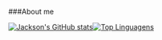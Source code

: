 ###About me

[![Jackson's GitHub stats](https://github-readme-stats.vercel.app/api?username=jacksonnunes)](https://github.com/anuraghazra/github-readme-stats)[![Top Linguagens](https://github-readme-stats.vercel.app/api/top-langs/?username=jacksonnunes&layout=compact)](https://github.com/anuraghazra/github-readme-stats)
